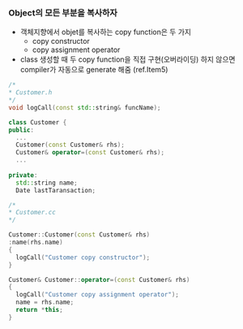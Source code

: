 ### Object의 모든 부분을 복사하자
- 객체지향에서 objet를 복사하는 copy function은 두 가지
  - copy constructor
  - copy assignment operator
- class 생성할 때 두 copy function을 직접 구현(오버라이딩) 하지 않으면 compiler가 자동으로 generate 해줌 (ref.Item5)

```c++
/*
* Customer.h
*/
void logCall(const std::string& funcName);

class Customer {
public:
  ...
  Customer(const Customer& rhs);
  Customer& operator=(const Customer& rhs);
  ...
  
private:
  std::string name;
  Date lastTaransaction;
```
```c++
/*
* Customer.cc
*/

Customer::Customer(const Customer& rhs)
:name(rhs.name)
{
  logCall("Customer copy constructor");
}

Customer& Customer::operator=(const Customer& rhs)
{
  logCall("Customer copy assignment operator");
  name = rhs.name;
  return *this;
}
```
